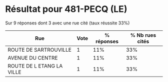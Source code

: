 # Résultat pour 481-PECQ (LE)

Sur 9 réponses dont 3 avec une rue cité (taux réussite 33%)

| Rue | Vote | % réponses | % Nb rues cités|
|-----|------|------------|----------------|
| ROUTE DE SARTROUVILLE | 1 | 11% | 33%|
| AVENUE DU CENTRE | 1 | 11% | 33%|
| ROUTE DE L ETANG LA VILLE | 1 | 11% | 33%|
